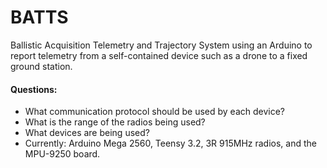 # BATTS
Ballistic Acquisition Telemetry and Trajectory System using an Arduino to report telemetry from a self-contained device such as a drone to a fixed ground station.


#### Questions:
* What communication protocol should be used by each device?
* What is the range of the radios being used?
* What devices are being used?
 * Currently: Arduino Mega 2560, Teensy 3.2, 3R 915MHz radios, and the MPU-9250 board.
